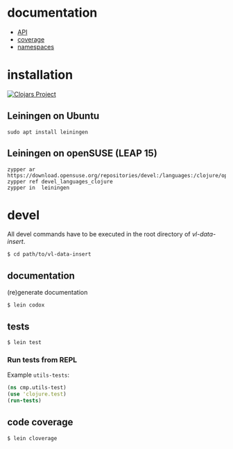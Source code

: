 # documentation

* [API](./api)
* [coverage](./coverage)
* [namespaces](./graph.png)

# installation


[![Clojars Project](https://img.shields.io/clojars/v/org.clojars.wactbprot/vl-data-insert.svg)](https://clojars.org/org.clojars.wactbprot/vl-data-insert)



## Leiningen on Ubuntu 

```shell
sudo apt install leiningen
```

##  Leiningen on openSUSE (LEAP 15)

```shell
zypper ar https://download.opensuse.org/repositories/devel:/languages:/clojure/openSUSE_Leap_15.1/devel:languages:clojure.repo
zypper ref devel_languages_clojure
zypper in  leiningen
```

# devel

All devel commands have to be executed
in the root directory of *vl-data-insert*.

```shell
$ cd path/to/vl-data-insert
```

## documentation

(re)generate documentation

```shell
$ lein codox
```

## tests

```shell
$ lein test
```

### Run tests from REPL

Example `utils-tests`:

```clojure
(ns cmp.utils-test) 
(use 'clojure.test)
(run-tests)
```

## code coverage

```shell
$ lein cloverage
```
